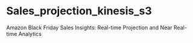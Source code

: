 # Sales_projection_kinesis_s3
Amazon Black Friday Sales Insights: Real-time Projection and Near Real-time Analytics
